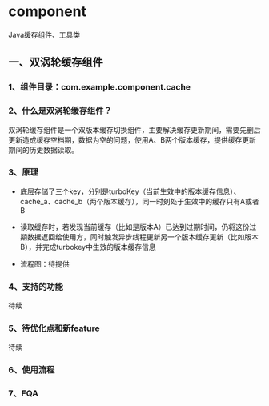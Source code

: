 # component
Java缓存组件、工具类

## 一、双涡轮缓存组件
### 1、组件目录：com.example.component.cache
### 2、什么是双涡轮缓存组件？
双涡轮缓存组件是一个双版本缓存切换组件，主要解决缓存更新期间，需要先删后更新造成缓存空档期，数据为空的问题，使用A、B两个版本缓存，提供缓存更新期间的历史数据读取。
### 3、原理

- 底层存储了三个key，分别是turboKey（当前生效中的版本缓存信息）、cache_a、cache_b（两个版本缓存），同一时刻处于生效中的缓存只有A或者B

- 读取缓存时，若发现当前缓存（比如是版本A）已达到过期时间，仍将这份过期数据返回给使用方，同时触发异步线程更新另一个版本缓存更新（比如版本B），并完成turbokey中生效的版本缓存信息

- 流程图：待提供
### 4、支持的功能
待续
### 5、待优化点和新feature
待续

### 6、使用流程

### 7、FQA
